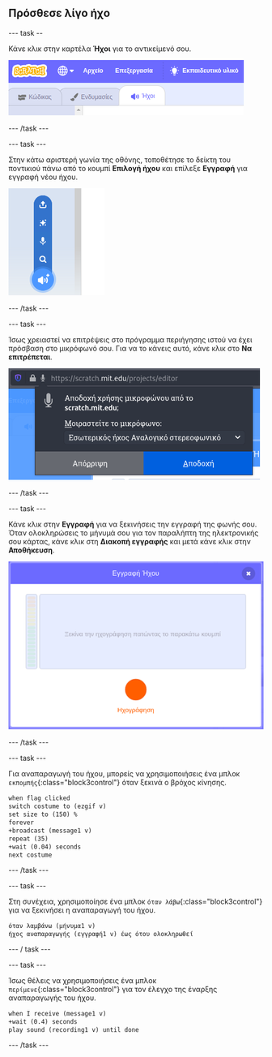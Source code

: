 ## Πρόσθεσε λίγο ήχο

--- task --

Κάνε κλικ στην καρτέλα **Ήχοι** για το αντικείμενό σου.

![εικόνα που δείχνει καρτέλες ήχων που έχουν επιλεγεί για το αντικείμενο](images/sounds-tab.png)

--- /task ---

--- task ---

Στην κάτω αριστερή γωνία της οθόνης, τοποθέτησε το δείκτη του ποντικιού πάνω από το κουμπί **Επιλογή ήχου** και επίλεξε **Εγγραφή** για εγγραφή νέου ήχου.

![εικόνα που δείχνει το κουμπί ήχων που έχει επιλεγεί με την εγγραφή ενός ήχου](images/record-sound.png)

--- /task ---

--- task ---

Ίσως χρειαστεί να επιτρέψεις στο πρόγραμμα περιήγησης ιστού να έχει πρόσβαση στο μικρόφωνό σου. Για να το κάνεις αυτό, κάνε κλικ στο **Να επιτρέπεται**.

![εικόνα που εμφανίζει προτροπή προγράμματος περιήγησης ιστού για να επιτρέψεις την πρόσβαση στο μικρόφωνο](images/allow-mic.png)

--- /task ---

--- task ---

Κάνε κλικ στην **Εγγραφή** για να ξεκινήσεις την εγγραφή της φωνής σου. Όταν ολοκληρώσεις το μήνυμά σου για τον παραλήπτη της ηλεκτρονικής σου κάρτας, κάνε κλικ στη **Διακοπή εγγραφής** και μετά κάνε κλικ στην **Αποθήκευση**.

![εικόνα που δείχνει το πλαίσιο διαλόγου εγγραφής στο Scratch](images/record.png)

--- /task ---

--- task ---

Για αναπαραγωγή του ήχου, μπορείς να χρησιμοποιήσεις ένα μπλοκ `εκπομπής`{:class="block3control"} όταν ξεκινά ο βρόχος κίνησης.

```blocks3
when flag clicked
switch costume to (ezgif v)
set size to (150) %
forever
+broadcast (message1 v)
repeat (35)
+wait (0.04) seconds
next costume
```

--- /task ---

--- task ---

Στη συνέχεια, χρησιμοποίησε ένα μπλοκ `όταν λάβω`{:class="block3control"} για να ξεκινήσει η αναπαραγωγή του ήχου.

```blocks3
όταν λαμβάνω (μήνυμα1 v)
ήχος αναπαραγωγής (εγγραφή1 v) έως ότου ολοκληρωθεί
```

--- / task ---

--- task ---

Ίσως θέλεις να χρησιμοποιήσεις ένα μπλοκ `περίμενε`{:class="block3control"} για τον έλεγχο της έναρξης αναπαραγωγής του ήχου.

```blocks3
when I receive (message1 v)
+wait (0.4) seconds
play sound (recording1 v) until done
```

--- /task ---



